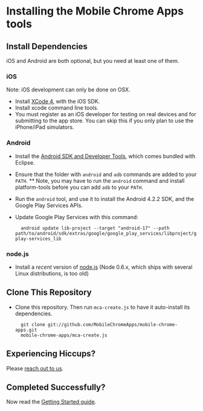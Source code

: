 # Installing the Mobile Chrome Apps tools


## Install Dependencies

iOS and Android are both optional, but you need at least one of them.

### iOS

Note: iOS development can only be done on OSX.
* Install [XCode 4](https://developer.apple.com/xcode/), with the iOS SDK.
* Install xcode command line tools.
* You must register as an iOS developer for testing on real devices and for submitting to the app store.  You can skip this if you only plan to use the iPhone/iPad simulators.

### Android

* Install the [Android SDK and Developer Tools](http://developer.android.com/sdk/index.html), which comes bundled with Eclipse.
* Ensure that the folder with `android` and `adb` commands are added to your `PATH`.
** Note, you may have to run the `android` command and install platform-tools before you can add `adb` to your `PATH`.
* Run the `android` tool, and use it to install the Android 4.2.2 SDK, and the Google Play Services APIs.
* Update Google Play Services with this command:

        android update lib-project --target "android-17" --path path/to/android/sdk/extras/google/google_play_services/libproject/google-play-services_lib

### node.js

* Install a _recent_ version of [node.js](http://nodejs.org) (Node 0.6.x, which ships with several Linux distributions, is too old)

## Clone This Repository

* Clone this repository.  Then run `mca-create.js` to have it auto-install its dependencies.

        git clone git://github.com/MobileChromeApps/mobile-chrome-apps.git
        mobile-chrome-apps/mca-create.js

## Experiencing Hiccups?

Please [reach out to us](mailto:mobile-chrome-apps@googlegroups.com).

## Completed Successfully?

Now read the [Getting Started guide](GettingStarted.md).
